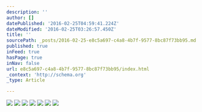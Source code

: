 ```yaml
---
description: ''
author: []
datePublished: '2016-02-25T04:59:41.224Z'
dateModified: '2016-02-25T03:26:57.450Z'
title: ''
sourcePath: _posts/2016-02-25-e8c5a697-c4a8-4b7f-9577-8bc87f73bb95.md
published: true
inFeed: true
hasPage: true
inNav: false
url: e8c5a697-c4a8-4b7f-9577-8bc87f73bb95/index.html
_context: 'http://schema.org'
_type: Article

---
```

![](https://the-grid-user-content.s3-us-west-2.amazonaws.com/2872cd32-5b40-41ff-927d-c709ceb73679.png)
![](https://the-grid-user-content.s3-us-west-2.amazonaws.com/03fb6649-0aad-4f47-a718-2cb081daf5dd.png)
![](https://the-grid-user-content.s3-us-west-2.amazonaws.com/20e7989c-c7a9-40d9-beef-4b05c14d69df.png)
![](https://the-grid-user-content.s3-us-west-2.amazonaws.com/b76b3906-6c8a-4666-afd6-efaa468d557e.png)
![](https://the-grid-user-content.s3-us-west-2.amazonaws.com/d8ce3bc7-981d-44ea-88f7-2e9ef5e9ca46.png)
![](https://the-grid-user-content.s3-us-west-2.amazonaws.com/5db9420b-ac00-47ac-a9e8-6e73031845d6.png)
![](https://the-grid-user-content.s3-us-west-2.amazonaws.com/41e4723d-bbb1-49e4-9b82-edd68e88b713.png)